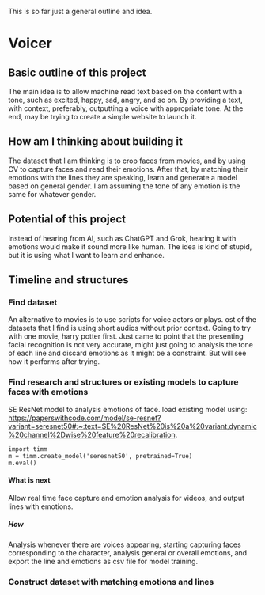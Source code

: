 This is so far just a general outline and idea.
# Voicer
## Basic outline of this project
The main idea is to allow machine read text based on the content with a tone, such as excited, happy, sad, angry, and so on. By providing a text, with context, preferably, outputting a voice with appropriate tone. At the end, may be trying to create a simple website to launch it. 
## How am I thinking about building it
The dataset that I am thinking is to crop faces from movies, and by using CV to capture faces and read their emotions. After that, by matching their emotions with the lines they are speaking, learn and generate a model based on general gender. I am assuming the tone of any emotion is the same for whatever gender. 
## Potential of this project
Instead of hearing from AI, such as ChatGPT and Grok, hearing it with emotions would make it sound more like human. The idea is kind of stupid, but it is using what I want to learn and enhance. 

## Timeline and structures

### Find dataset
An alternative to movies is to use scripts for voice actors or plays.
ost of the datasets that I find is using short audios without prior context. 
Going to try with one movie, harry potter first. Just came to point that the presenting facial recognition is not very accurate, might just going to analysis the tone of each line and discard emotions as it might be a constraint. But will see how it performs after trying. 
### Find research and structures or existing models to capture faces with emotions
SE ResNet model to analysis emotions of face. 
load existing model using: https://paperswithcode.com/model/se-resnet?variant=seresnet50#:~:text=SE%20ResNet%20is%20a%20variant,dynamic%20channel%2Dwise%20feature%20recalibration.
```
import timm
m = timm.create_model('seresnet50', pretrained=True)
m.eval()
```
#### What is next 
Allow real time face capture and emotion analysis for videos, and output lines with emotions. 
##### How
Analysis whenever there are voices appearing, starting capturing faces corresponding to the character, analysis general or overall emotions, and export the line and emotions as csv file for model training. 
### Construct dataset with matching emotions and lines 
